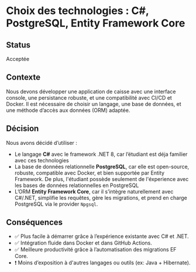 # Choix des technologies : C#, PostgreSQL, Entity Framework Core

## Status
Acceptée

## Contexte
Nous devons développer une application de caisse avec une interface console, une persistance robuste, et une compatibilité avec CI/CD et Docker. Il est nécessaire de choisir un langage, une base de données, et une méthode d’accès aux données (ORM) adaptée.

## Décision
Nous avons décidé d’utiliser :
- Le langage **C#** avec le framework .NET 8, car l’étudiant est déja familier avec ces technologies
- La base de données relationnelle **PostgreSQL**, car elle est open-source, robuste, compatible avec Docker, et bien supportée par Entity Framework. De plus, l'étudiant possède seulement de l'éxperience avec les bases de données relationnelles en PostgreSQL
- L’ORM **Entity Framework Core**, car il s’intègre naturellement avec C#/.NET, simplifie les requêtes, gère les migrations, et prend en charge PostgreSQL via le provider `Npgsql`.

## Conséquences
- ✅ Plus facile à démarrer grâce à l’expérience existante avec C# et .NET.
- ✅ Intégration fluide dans Docker et dans GitHub Actions.
- ✅ Meilleure productivité grâce à l’automatisation des migrations EF Core.
- ❗ Moins d’exposition à d'autres langages ou outils (ex: Java + Hibernate).
